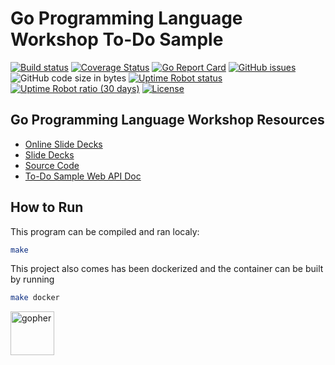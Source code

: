 # Go Programming Language Workshop To-Do Sample

[![Build status](https://img.shields.io/travis/rfinochi/golang-workshop-todo?style=plastic)](https://travis-ci.org/rfinochi/golang-workshop-todo)
[![Coverage Status](https://img.shields.io/coveralls/github/rfinochi/golang-workshop-todo?style=plastic)](https://coveralls.io/github/rfinochi/golang-workshop-todo)
[![Go Report Card](https://goreportcard.com/badge/github.com/rfinochi/golang-workshop-todo?style=plastic)](https://goreportcard.com/report/github.com/rfinochi/golang-workshop-todo)
[![GitHub issues](https://img.shields.io/github/issues/rfinochi/golang-workshop-todo?style=plastic)](https://github.com/rfinochi/golang-workshop-todo)
![GitHub code size in bytes](https://img.shields.io/github/languages/code-size/rfinochi/golang-workshop-todo?style=plastic)
[![Uptime Robot status](https://img.shields.io/uptimerobot/status/m783377538-77d474a53864e824fc78e179?style=plastic)](https://todo.golang-workshop.io/api)
[![Uptime Robot ratio (30 days)](https://img.shields.io/uptimerobot/ratio/m783377538-77d474a53864e824fc78e179?style=plastic)](https://status.golang-workshop.io)
[![License](https://img.shields.io/github/license/rfinochi/golang-workshop-todo?style=plastic)](https://opensource.org/licenses/mit-license.php)

## Go Programming Language Workshop Resources

* [Online Slide Decks](https://decks.golang-workshop.io)
* [Slide Decks](https://github.com/rfinochi/golang-workshop-decks/tree/master/content)
* [Source Code](https://github.com/rfinochi/golang-workshop-src)
* [To-Do Sample Web API Doc](https://todo.golang-workshop.io/api-docs/index.html)

## How to Run

This program can be compiled and ran localy:
```bash
make
```

This project also comes has been dockerized and the container can be built by running
```bash
make docker
```

<img src="https://blog.golang.org/gopher/gopher.png" alt="gopher" width="70"/>
